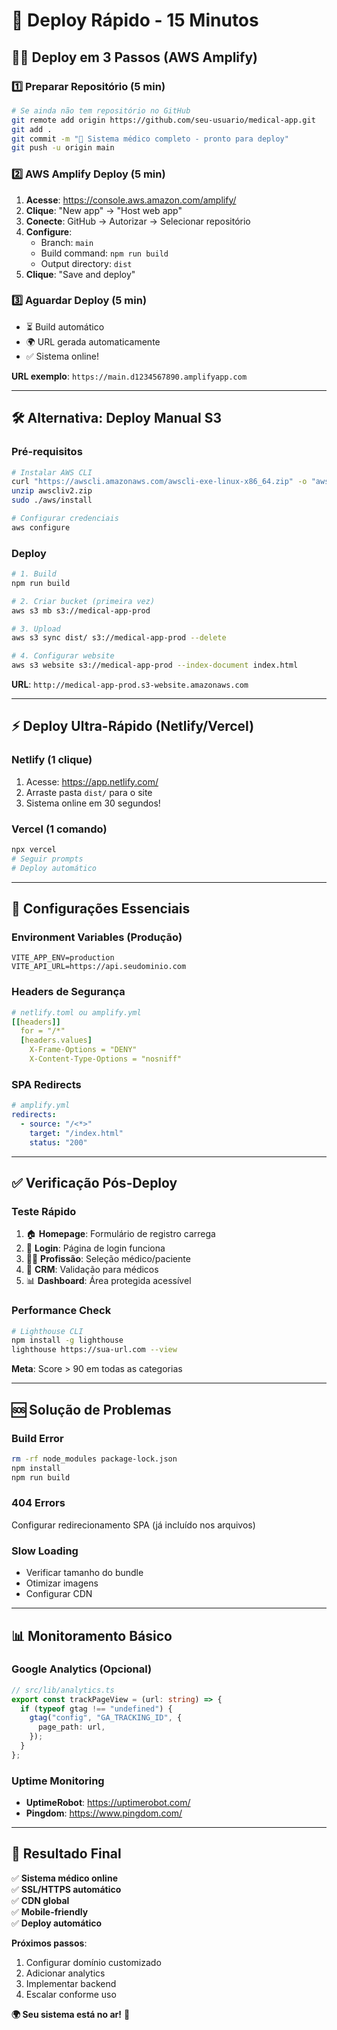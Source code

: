 # 🚀 Deploy Rápido - 15 Minutos

## 🏃‍♂️ Deploy em 3 Passos (AWS Amplify)

### 1️⃣ Preparar Repositório (5 min)

```bash
# Se ainda não tem repositório no GitHub
git remote add origin https://github.com/seu-usuario/medical-app.git
git add .
git commit -m "🚀 Sistema médico completo - pronto para deploy"
git push -u origin main
```

### 2️⃣ AWS Amplify Deploy (5 min)

1. **Acesse**: https://console.aws.amazon.com/amplify/
2. **Clique**: "New app" → "Host web app"
3. **Conecte**: GitHub → Autorizar → Selecionar repositório
4. **Configure**:
   - Branch: `main`
   - Build command: `npm run build`
   - Output directory: `dist`
5. **Clique**: "Save and deploy"

### 3️⃣ Aguardar Deploy (5 min)

- ⏳ Build automático
- 🌍 URL gerada automaticamente
- ✅ Sistema online!

**URL exemplo**: `https://main.d1234567890.amplifyapp.com`

---

## 🛠️ Alternativa: Deploy Manual S3

### Pré-requisitos

```bash
# Instalar AWS CLI
curl "https://awscli.amazonaws.com/awscli-exe-linux-x86_64.zip" -o "awscliv2.zip"
unzip awscliv2.zip
sudo ./aws/install

# Configurar credenciais
aws configure
```

### Deploy

```bash
# 1. Build
npm run build

# 2. Criar bucket (primeira vez)
aws s3 mb s3://medical-app-prod

# 3. Upload
aws s3 sync dist/ s3://medical-app-prod --delete

# 4. Configurar website
aws s3 website s3://medical-app-prod --index-document index.html
```

**URL**: `http://medical-app-prod.s3-website.amazonaws.com`

---

## ⚡ Deploy Ultra-Rápido (Netlify/Vercel)

### Netlify (1 clique)

1. Acesse: https://app.netlify.com/
2. Arraste pasta `dist/` para o site
3. Sistema online em 30 segundos!

### Vercel (1 comando)

```bash
npx vercel
# Seguir prompts
# Deploy automático
```

---

## 🔧 Configurações Essenciais

### Environment Variables (Produção)

```env
VITE_APP_ENV=production
VITE_API_URL=https://api.seudominio.com
```

### Headers de Segurança

```yaml
# netlify.toml ou amplify.yml
[[headers]]
  for = "/*"
  [headers.values]
    X-Frame-Options = "DENY"
    X-Content-Type-Options = "nosniff"
```

### SPA Redirects

```yaml
# amplify.yml
redirects:
  - source: "/<*>"
    target: "/index.html"
    status: "200"
```

---

## ✅ Verificação Pós-Deploy

### Teste Rápido

1. 🏠 **Homepage**: Formulário de registro carrega
2. 🔐 **Login**: Página de login funciona
3. 👨‍⚕️ **Profissão**: Seleção médico/paciente
4. 🏥 **CRM**: Validação para médicos
5. 📊 **Dashboard**: Área protegida acessível

### Performance Check

```bash
# Lighthouse CLI
npm install -g lighthouse
lighthouse https://sua-url.com --view
```

**Meta**: Score > 90 em todas as categorias

---

## 🆘 Solução de Problemas

### Build Error

```bash
rm -rf node_modules package-lock.json
npm install
npm run build
```

### 404 Errors

Configurar redirecionamento SPA (já incluído nos arquivos)

### Slow Loading

- Verificar tamanho do bundle
- Otimizar imagens
- Configurar CDN

---

## 📊 Monitoramento Básico

### Google Analytics (Opcional)

```typescript
// src/lib/analytics.ts
export const trackPageView = (url: string) => {
  if (typeof gtag !== "undefined") {
    gtag("config", "GA_TRACKING_ID", {
      page_path: url,
    });
  }
};
```

### Uptime Monitoring

- **UptimeRobot**: https://uptimerobot.com/
- **Pingdom**: https://www.pingdom.com/

---

## 🎉 Resultado Final

✅ **Sistema médico online**  
✅ **SSL/HTTPS automático**  
✅ **CDN global**  
✅ **Mobile-friendly**  
✅ **Deploy automático**

**Próximos passos**:

1. Configurar domínio customizado
2. Adicionar analytics
3. Implementar backend
4. Escalar conforme uso

**🌍 Seu sistema está no ar!** 🚀

